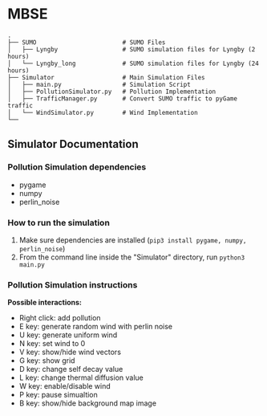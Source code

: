 # MBSE

```
.
├── SUMO                        # SUMO Files
│   ├── Lyngby                  # SUMO simulation files for Lyngby (2 hours)
│   └── Lyngby_long             # SUMO simulation files for Lyngby (24 hours)
├── Simulator                   # Main Simulation Files
│   ├── main.py                 # Simulation Script
│   ├── PollutionSimulator.py   # Pollution Implementation 
│   ├── TrafficManager.py       # Convert SUMO traffic to pyGame traffic
│   └── WindSimulator.py        # Wind Implementation
└── 
```

## Simulator Documentation

### Pollution Simulation dependencies
- pygame
- numpy
- perlin_noise

### How to run the simulation
1. Make sure dependencies are installed (`pip3 install pygame, numpy, perlin_noise`)
2. From the command line inside the "Simulator" directory, run `python3 main.py`

### Pollution Simulation instructions
**Possible interactions:**
- Right click: add pollution
- E key: generate random wind with perlin noise
- U key: generate uniform wind
- N key: set wind to 0
- V key: show/hide wind vectors
- G key: show grid
- D key: change self decay value
- L key: change thermal diffusion value
- W key: enable/disable wind
- P key: pause simualtion
- B key: show/hide background map image



